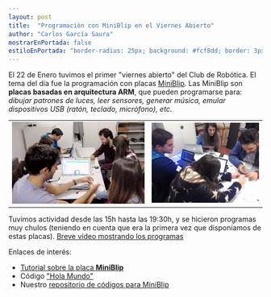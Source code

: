 ```yaml
---
layout: post
title:  "Programación con MiniBlip en el Viernes Abierto"
author: "Carlos García Saura"
mostrarEnPortada: false
estiloEnPortada: "border-radius: 25px; background: #fcf8dd; border: 3px solid #fcdb05; padding: 20px; width: 100%;"
---
```


El 22 de Enero tuvimos el primer "viernes abierto" del Club de Robótica. El tema del día fue la programación con placas [MiniBlip](http://hack-miniblip.github.io/).
Las MiniBlip son **placas basadas en arquitectura ARM**, que pueden programarse para: _dibujar patrones de luces, leer sensores, generar música, emular dispositivos USB (ratón, teclado, micrófono), etc._

<table border="0" width="100%">
  <tr>
    <td width="55%">
      <img src="/actividades/PuertasAbiertas/2016_ViernesAbierto22enero/2016-01-22 16.40.04.jpg"/><br/>
    </td>
    <td width="45%">
      <img src="/actividades/PuertasAbiertas/2016_ViernesAbierto22enero/2016-01-22 18.56.21.jpg"/><br/>
    </td>
  </tr>
</table>

Tuvimos actividad desde las 15h hasta las 19:30h, y se hicieron programas muy chulos (teniendo en cuenta que era la primera vez que disponíamos de estas placas).
[Breve vídeo mostrando los programas](https://www.youtube.com/watch?v=kXnsSy88V4Q)

Enlaces de interés:

- [Tutorial sobre la placa **MiniBlip**](http://hack-miniblip.github.io/programar.html)
- Código ["Hola Mundo"](https://developer.mbed.org/users/carlosgs/code/blip_hola_mundo/)
- Nuestro [repositorio de códigos para MiniBlip](https://github.com/CRM-UAM/Miniblip_ejemplos)

<br/>
